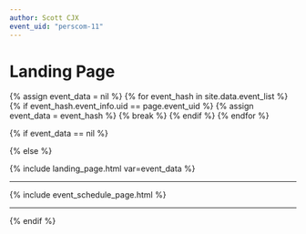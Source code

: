 ```yaml
---
author: Scott CJX
event_uid: "perscom-11"
---
```


# Landing Page

<!-- {% assign event_data = site.data.events.items[page.event_uid] %} -->

{% assign event_data = nil %}
{% for event_hash in site.data.event_list %}
  {% if event_hash.event_info.uid == page.event_uid %}
    {% assign event_data = event_hash %}
    {% break %}
  {% endif %}
{% endfor %}

{% if event_data == nil %}

{% else %}

{% include landing_page.html var=event_data %}

<hr>

{% include event_schedule_page.html %}

<hr>

{% endif %}
